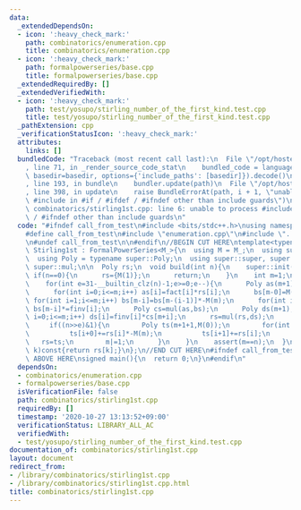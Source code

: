 ```yaml
---
data:
  _extendedDependsOn:
  - icon: ':heavy_check_mark:'
    path: combinatorics/enumeration.cpp
    title: combinatorics/enumeration.cpp
  - icon: ':heavy_check_mark:'
    path: formalpowerseries/base.cpp
    title: formalpowerseries/base.cpp
  _extendedRequiredBy: []
  _extendedVerifiedWith:
  - icon: ':heavy_check_mark:'
    path: test/yosupo/stirling_number_of_the_first_kind.test.cpp
    title: test/yosupo/stirling_number_of_the_first_kind.test.cpp
  _pathExtension: cpp
  _verificationStatusIcon: ':heavy_check_mark:'
  attributes:
    links: []
  bundledCode: "Traceback (most recent call last):\n  File \"/opt/hostedtoolcache/Python/3.9.0/x64/lib/python3.9/site-packages/onlinejudge_verify/documentation/build.py\"\
    , line 71, in _render_source_code_stat\n    bundled_code = language.bundle(stat.path,\
    \ basedir=basedir, options={'include_paths': [basedir]}).decode()\n  File \"/opt/hostedtoolcache/Python/3.9.0/x64/lib/python3.9/site-packages/onlinejudge_verify/languages/cplusplus.py\"\
    , line 193, in bundle\n    bundler.update(path)\n  File \"/opt/hostedtoolcache/Python/3.9.0/x64/lib/python3.9/site-packages/onlinejudge_verify/languages/cplusplus_bundle.py\"\
    , line 398, in update\n    raise BundleErrorAt(path, i + 1, \"unable to process\
    \ #include in #if / #ifdef / #ifndef other than include guards\")\nonlinejudge_verify.languages.cplusplus_bundle.BundleErrorAt:\
    \ combinatorics/stirling1st.cpp: line 6: unable to process #include in #if / #ifdef\
    \ / #ifndef other than include guards\n"
  code: "#ifndef call_from_test\n#include <bits/stdc++.h>\nusing namespace std;\n\n\
    #define call_from_test\n#include \"enumeration.cpp\"\n#include \"../formalpowerseries/base.cpp\"\
    \n#undef call_from_test\n\n#endif\n//BEGIN CUT HERE\ntemplate<typename M_>\nstruct\
    \ Stirling1st : FormalPowerSeries<M_>{\n  using M = M_;\n  using super = FormalPowerSeries<M>;\n\
    \  using Poly = typename super::Poly;\n  using super::super, super::fact, super::finv,\
    \ super::mul;\n\n  Poly rs;\n  void build(int n){\n    super::init(n+1);\n   \
    \ if(n==0){\n      rs={M(1)};\n      return;\n    }\n    int m=1;\n    rs=Poly({M(0),M(1)});\n\
    \    for(int e=31-__builtin_clz(n)-1;e>=0;e--){\n      Poly as(m+1),bs(m+1);\n\
    \      for(int i=0;i<=m;i++) as[i]=fact[i]*rs[i];\n      bs[m-0]=M(1);\n     \
    \ for(int i=1;i<=m;i++) bs[m-i]=bs[m-(i-1)]*-M(m);\n      for(int i=0;i<=m;i++)\
    \ bs[m-i]*=finv[i];\n      Poly cs=mul(as,bs);\n      Poly ds(m+1);\n      for(int\
    \ i=0;i<=m;i++) ds[i]=finv[i]*cs[m+i];\n      rs=mul(rs,ds);\n      m<<=1;\n \
    \     if((n>>e)&1){\n        Poly ts(m+1+1,M(0));\n        for(int i=0;i<=m;i++){\n\
    \          ts[i+0]+=rs[i]*-M(m);\n          ts[i+1]+=rs[i];\n        }\n     \
    \   rs=ts;\n        m|=1;\n      }\n    }\n    assert(m==n);\n  }\n\n  M operator[](int\
    \ k)const{return rs[k];}\n};\n//END CUT HERE\n#ifndef call_from_test\n//INSERT\
    \ ABOVE HERE\nsigned main(){\n  return 0;\n}\n#endif\n"
  dependsOn:
  - combinatorics/enumeration.cpp
  - formalpowerseries/base.cpp
  isVerificationFile: false
  path: combinatorics/stirling1st.cpp
  requiredBy: []
  timestamp: '2020-10-27 13:13:52+09:00'
  verificationStatus: LIBRARY_ALL_AC
  verifiedWith:
  - test/yosupo/stirling_number_of_the_first_kind.test.cpp
documentation_of: combinatorics/stirling1st.cpp
layout: document
redirect_from:
- /library/combinatorics/stirling1st.cpp
- /library/combinatorics/stirling1st.cpp.html
title: combinatorics/stirling1st.cpp
---
```

